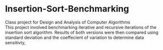 # Insertion-Sort-Benchmarking
Class project for Design and Analysis of Computer Algorithms
<br>
This project involved benchmarking iterative and recursive iterations of the insertion sort algorithm. Results of both versions were then compared using standard deviation and the coeffecient of variation to determine data sensitivty,
